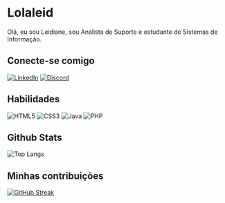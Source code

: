 # Lolaleid
Olá, eu sou Leidiane, sou Analista de Suporte e estudante de Sistemas de Informação.

## Conecte-se comigo
[![LinkedIn](https://img.shields.io/badge/LinkedIn-000?style=for-the-badge&logo=linkedin&logoColor=0E76A8)](https://www.linkedin.com/in/lolaleid/)
[![Discord](https://img.shields.io/badge/Discord-000?style=for-the-badge&logo=discord)](https://www.discord.com/in/lolaleid/)

## Habilidades
![HTML5](https://img.shields.io/badge/HTML5-000?style=for-the-badge&logo=html5)
![CSS3](https://img.shields.io/badge/CSS3-000?style=for-the-badge&logo=css3&logoColor=264CE4)
![Java](https://img.shields.io/badge/Java-000?style=for-the-badge&logo=java)
![PHP](https://img.shields.io/badge/PHP-000?style=for-the-badge&logo=php)

## Github Stats
![Top Langs](https://github-readme-stats-git-masterrstaa-rickstaa.vercel.app/api/top-langs/?username=lolaleid&layout=compact&bg_color=000&border_color=30A3DC&title_color=E94D5F&text_color=FFF)

## Minhas contribuições
[![GitHub Streak](https://streak-stats.demolab.com/?user=lolaleid&theme=bear&background=000&border=30A3DC&dates=FFF)](https://git.io/streak-stats)
